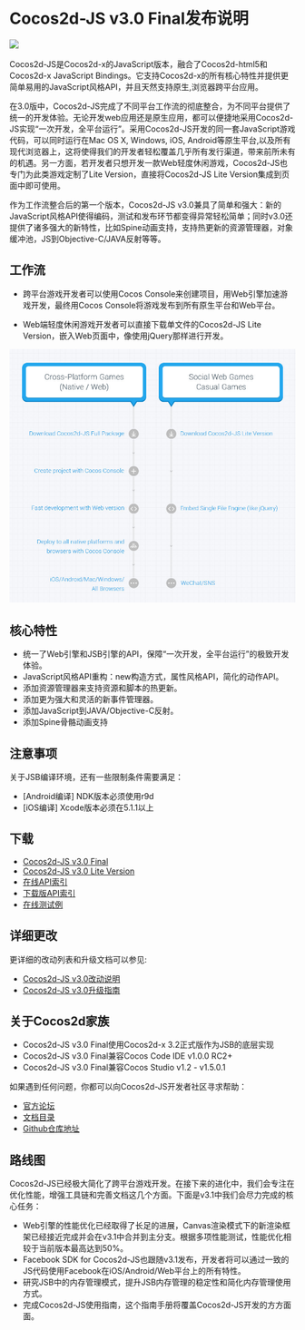 # Cocos2d-JS v3.0 Final发布说明

<img src="http://www.cocos2d-x.org/attachments/download/1508" height=180> 

Cocos2d-JS是Cocos2d-x的JavaScript版本，融合了Cocos2d-html5和Cocos2d-x JavaScript Bindings。它支持Cocos2d-x的所有核心特性并提供更简单易用的JavaScript风格API，并且天然支持原生,浏览器跨平台应用。

在3.0版中，Cocos2d-JS完成了不同平台工作流的彻底整合，为不同平台提供了统一的开发体验。无论开发web应用还是原生应用，都可以便捷地采用Cocos2d-JS实现“一次开发，全平台运行”。采用Cocos2d-JS开发的同一套JavaScript游戏代码，可以同时运行在Mac OS X, Windows, iOS, Android等原生平台,以及所有现代浏览器上，这将使得我们的开发者轻松覆盖几乎所有发行渠道，带来前所未有的机遇。另一方面，若开发者只想开发一款Web轻度休闲游戏，Cocos2d-JS也专门为此类游戏定制了Lite Version，直接将Cocos2d-JS Lite Version集成到页面中即可使用。

作为工作流整合后的第一个版本，Cocos2d-JS v3.0兼具了简单和强大：新的JavaScript风格API使得编码，测试和发布环节都变得异常轻松简单；同时v3.0还提供了诸多强大的新特性，比如Spine动画支持，支持热更新的资源管理器，对象缓冲池，JS到Objective-C/JAVA反射等等。

## 工作流

- 跨平台游戏开发者可以使用Cocos Console来创建项目，用Web引擎加速游戏开发，最终用Cocos Console将游戏发布到所有原生平台和Web平台。

- Web端轻度休闲游戏开发者可以直接下载单文件的Cocos2d-JS Lite Version，嵌入Web页面中，像使用jQuery那样进行开发。

![](./workflows.jpg)

## 核心特性

* 统一了Web引擎和JSB引擎的API，保障“一次开发，全平台运行”的极致开发体验。
* JavaScript风格API重构：new构造方式，属性风格API，简化的动作API。
* 添加资源管理器来支持资源和脚本的热更新。
* 添加更为强大和灵活的新事件管理器。
* 添加JavaScript到JAVA/Objective-C反射。
* 添加Spine骨骼动画支持

## 注意事项

关于JSB编译环境，还有一些限制条件需要满足：

- [Android编译] NDK版本必须使用r9d
- [iOS编译] Xcode版本必须在5.1.1以上

## 下载

- [Cocos2d-JS v3.0 Final](http://www.cocos2d-x.org/filedown/cocos2d-js-v3.0.zip)
- [Cocos2d-JS v3.0 Lite Version](http://www.cocos2d-x.org/filecenter/jsbuilder)
- [在线API索引](http://www.cocos2d-x.org/reference/html5-js/V3.0/index.html)
- [下载版API索引](http://www.cocos2d-x.org/filedown/Cocos2d-JS-v3.0-API.zip)
- [在线测试例](http://cocos2d-x.org/js-tests/)

## 详细更改

更详细的改动列表和升级文档可以参见:

- [Cocos2d-JS v3.0改动说明](http://www.cocos2d-x.org/docs/manual/framework/html5/release-notes/v3.0/changelog/en)
- [Cocos2d-JS v3.0升级指南](http://www.cocos2d-x.org/docs/manual/framework/html5/release-notes/v3.0rc0/upgrade-guide/zh)

## 关于Cocos2d家族

- Cocos2d-JS v3.0 Final使用Cocos2d-x 3.2正式版作为JSB的底层实现
- Cocos2d-JS v3.0 Final兼容Cocos Code IDE v1.0.0 RC2+
- Cocos2d-JS v3.0 Final兼容Cocos Studio v1.2 - v1.5.0.1

如果遇到任何问题，你都可以向Cocos2d-JS开发者社区寻求帮助： 

- [官方论坛](http://discuss.cocos2d-x.org/category/cocos2d-x/javascript)
- [文档目录](http://cocos2d-x.org/docs/manual/framework/html5/zh)
- [Github仓库地址](https://github.com/cocos2d/cocos2d-js)

## 路线图

Cocos2d-JS已经极大简化了跨平台游戏开发。在接下来的进化中，我们会专注在优化性能，增强工具链和完善文档这几个方面。下面是v3.1中我们会尽力完成的核心任务：

- Web引擎的性能优化已经取得了长足的进展，Canvas渲染模式下的新渲染框架已经接近完成并会在v3.1中合并到主分支。根据多项性能测试，性能优化相较于当前版本最高达到50%。
- Facebook SDK for Cocos2d-JS也跟随v3.1发布，开发者将可以通过一致的JS代码使用Facebook在iOS/Android/Web平台上的所有特性。
- 研究JSB中的内存管理模式，提升JSB内存管理的稳定性和简化内存管理使用方式。
- 完成Cocos2d-JS使用指南，这个指南手册将覆盖Cocos2d-JS开发的方方面面。